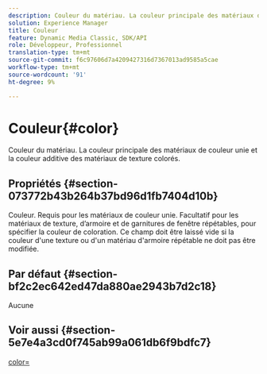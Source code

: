```yaml
---
description: Couleur du matériau. La couleur principale des matériaux de couleur unie et la couleur additive des matériaux de texture colorés.
solution: Experience Manager
title: Couleur
feature: Dynamic Media Classic, SDK/API
role: Développeur, Professionnel
translation-type: tm+mt
source-git-commit: f6c97606d7a4209427316d7367013ad9585a5cae
workflow-type: tm+mt
source-wordcount: '91'
ht-degree: 9%

---
```



# Couleur{#color}

Couleur du matériau. La couleur principale des matériaux de couleur unie et la couleur additive des matériaux de texture colorés.

## Propriétés {#section-073772b43b264b37bd96d1fb7404d10b}

Couleur. Requis pour les matériaux de couleur unie. Facultatif pour les matériaux de texture, d’armoire et de garnitures de fenêtre répétables, pour spécifier la couleur de coloration. Ce champ doit être laissé vide si la couleur d&#39;une texture ou d&#39;un matériau d&#39;armoire répétable ne doit pas être modifiée.

## Par défaut {#section-bf2c2ec642ed47da880ae2943b7d2c18}

Aucune

## Voir aussi {#section-5e7e4a3cd0f745ab99a061db6f9bdfc7}

[color=](../../../../../ir-api/http-protocol/image-rendering-api-ref/c-ir-http-protocol-ref/c-ir-http-protocol-command-reference/r-ir-http-color.md#reference-ea3cba9edfe94dbab86d8f123a9ed0aa)
